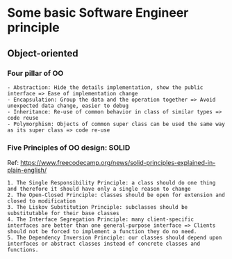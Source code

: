 # Some basic Software Engineer principle

## Object-oriented

### Four pillar of OO

	- Abstraction: Hide the details implementation, show the public interface => Ease of implementation change
	- Encapsulation: Group the data and the operation together => Avoid unexpected data change, easier to debug
	- Inheritance: Re-use of common behavior in class of similar types => code reuse
	- Polymorphism: Objects of common super class can be used the same way as its super class => code re-use

### Five Principles of OO design: SOLID

Ref: https://www.freecodecamp.org/news/solid-principles-explained-in-plain-english/

	1. The Single Responsibility Principle: a class should do one thing and therefore it should have only a single reason to change
	2. The Open-Closed Principle: classes should be open for extension and closed to modification
	3. The Liskov Substitution Principle: subclasses should be substitutable for their base classes
	4. The Interface Segregation Principle: many client-specific interfaces are better than one general-purpose interface => Clients should not be forced to implement a function they do no need.
	5. The Dependency Inversion Principle: our classes should depend upon interfaces or abstract classes instead of concrete classes and functions.